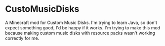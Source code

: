 # CustoMusicDisks
A Minecraft mod for Custom Music Disks. I'm trying to learn Java, so don't expect something good, I'd be happy if it works.
I'm trying to make this mod because making custom music disks with resource packs wasn't working correctly for me.
